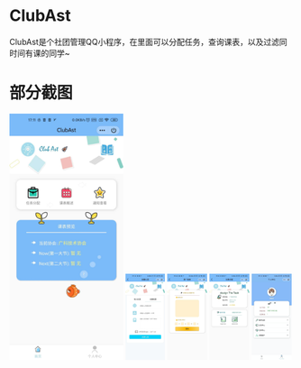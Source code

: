 # ClubAst

ClubAst是个社团管理QQ小程序，在里面可以分配任务，查询课表，以及过滤同时间有课的同学~

# 部分截图

<img src="WechatIMG1391.jpeg" alt="login" style="max-width: 40%;" />


<img src="WechatIMG1393.jpeg" alt="login" style="zoom:15%;" />


<img src="WechatIMG1394.jpeg" alt="login" style="zoom:15%;" />


<img src="WechatIMG1395.jpeg" alt="login" style="zoom:15%;" />


<img src="WechatIMG1396.png" alt="login" style="zoom:15%;" />
